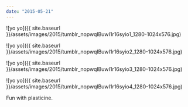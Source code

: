 ```yaml
---
date: "2015-05-21"
---
```


![yo yo]({{ site.baseurl }}/assets/images/2015/tumblr_nopwqlBuwI1r16syio1_1280-1024x576.jpg)

![yo yo]({{ site.baseurl }}/assets/images/2015/tumblr_nopwqlBuwI1r16syio2_1280-1024x576.jpg)

![yo yo]({{ site.baseurl }}/assets/images/2015/tumblr_nopwqlBuwI1r16syio3_1280-1024x576.jpg)

![yo yo]({{ site.baseurl }}/assets/images/2015/tumblr_nopwqlBuwI1r16syio4_1280-1024x576.jpg)

Fun with plasticine.
